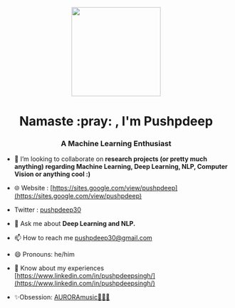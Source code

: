 <p align="center"> <img src="https://octodex.github.com/images/welcometocat.png" height="200px" width="200px"> </p>

<h1 align="center">Namaste :pray: , I'm Pushpdeep</h1>
<h3 align="center">A Machine Learning Enthusiast</h3>


<!---- 💻I have previously --->

<!---- 👨‍🏫I have also worked with the --->
  

<!---- 🩺I even have a couple of --->

<!---- 🔭 I’m currently working on a --->

<!---- 🌱 I’m currently learning **Pytorch, Tensorflow.** --->

- 👯 I’m looking to collaborate on **research projects (or pretty much anything) regarding Machine Learning, Deep Learning, NLP, Computer Vision or anything cool :)**

- 🌐 Website : [https://sites.google.com/view/pushpdeep](https://sites.google.com/view/pushpdeep)

- Twitter : [pushpdeep30](https://twitter.com/pushpdeep30)

- 💬 Ask me about **Deep Learning and NLP.**

- 📫 How to reach me pushpdeep30@gmail.com

- 😄 Pronouns: he/him

- 📄 Know about my experiences [https://www.linkedin.com/in/pushpdeepsingh/](https://www.linkedin.com/in/pushpdeepsingh/)

- ✨Obsession: [AURORAmusic🧝‍♀️🎤](https://open.spotify.com/playlist/0kEuxyTNWLMX9V2cmZjyAS?si=fa22dac8a8a149e0)


